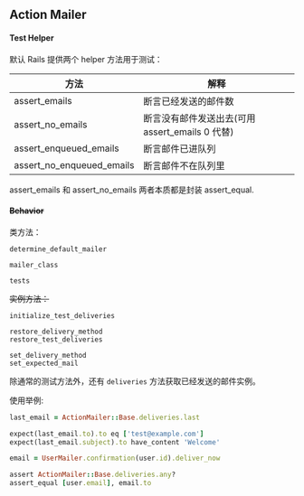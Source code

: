 ## Action Mailer

#### Test Helper

默认 Rails 提供两个 helper 方法用于测试：

|方法|解释|
|----|----|
|assert_emails | 断言已经发送的邮件数|
|assert_no_emails | 断言没有邮件发送出去(可用 assert_emails 0 代替)|
| assert_enqueued_emails | 断言邮件已进队列 |
| assert_no_enqueued_emails | 断言邮件不在队列里 |

assert_emails 和 assert_no_emails 两者本质都是封装 assert_equal.

#### ~~Behavior~~

类方法：

```
determine_default_mailer

mailer_class

tests
```

~~实例方法：~~

```
initialize_test_deliveries

restore_delivery_method
restore_test_deliveries

set_delivery_method
set_expected_mail
```

除通常的测试方法外，还有 `deliveries` 方法获取已经发送的邮件实例。

使用举例:

```ruby
last_email = ActionMailer::Base.deliveries.last

expect(last_email.to).to eq ['test@example.com']
expect(last_email.subject).to have_content 'Welcome'

email = UserMailer.confirmation(user.id).deliver_now

assert ActionMailer::Base.deliveries.any?
assert_equal [user.email], email.to
```
